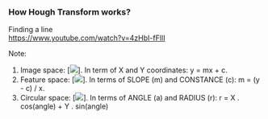 
### How Hough Transform works?
Finding a line  
https://www.youtube.com/watch?v=4zHbI-fFIlI

Note: 
1. Image space: [<img src="https://latex.codecogs.com/gif.latex?y=mx+c"/>]. In term of X and Y coordinates: y = mx + c. 
2. Feature space: [<img src="https://latex.codecogs.com/gif.latex?m=(y-c)/x"/>]. In terms of SLOPE (m) and CONSTANCE (c): m = (y - c) / x. 
3. Circular space: [<img src="https://latex.codecogs.com/gif.latex?R_{Radius}=X.\cos(\theta)+Y.\sin\theta" />]. In terms of ANGLE (a)  and RADIUS (r): r = X . cos(angle) + Y . sin(angle)

